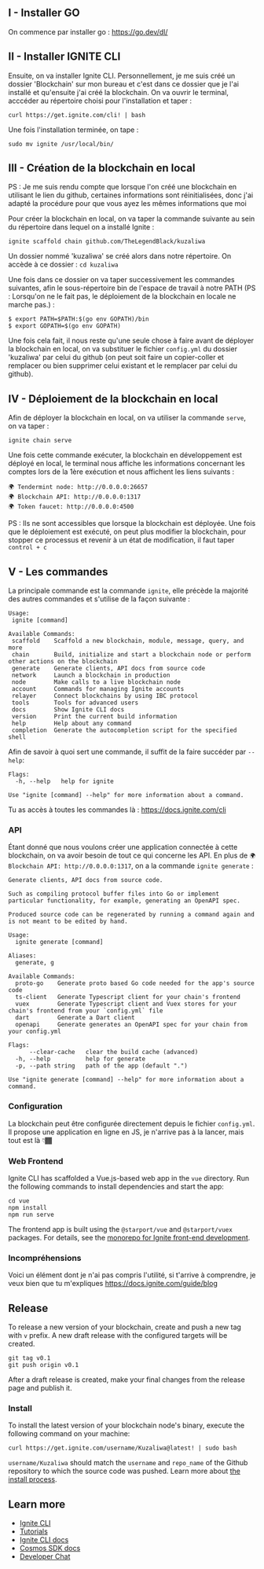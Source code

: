 ## I - Installer GO
On commence par installer go :
https://go.dev/dl/

## II - Installer IGNITE CLI
Ensuite, on va installer Ignite CLI.
Personnellement, je me suis créé un dossier 'Blockchain' sur mon bureau et c'est dans ce dossier que je l'ai installé et qu'ensuite j'ai créé la blockchain.
On va ouvrir le terminal, acccéder au répertoire choisi pour l'installation et taper :
```
curl https://get.ignite.com/cli! | bash
```
Une fois l'installation terminée, on tape :
```
sudo mv ignite /usr/local/bin/
```
## III - Création de la blockchain en local
 PS : Je me suis rendu compte que lorsque l'on créé une blockchain en utilisant le lien du github, certaines informations sont réinitialisées, donc j'ai adapté la procédure pour que vous ayez les mêmes informations que moi
 
 Pour créer la blockchain en local, on va taper la commande suivante au sein du répertoire dans lequel on a installé Ignite :
 ```
ignite scaffold chain github.com/TheLegendBlack/kuzaliwa
```
 Un dossier nommé 'kuzaliwa' se créé alors dans notre répertoire. On accède à ce dossier : `cd kuzaliwa`
 
 Une fois dans ce dossier on va taper successivement les commandes suivantes, afin le sous-répertoire bin de l'espace de travail à notre PATH (PS : Lorsqu'on ne le fait pas, le déploiement de la blockchain en locale ne marche pas.) :
 ```
$ export PATH=$PATH:$(go env GOPATH)/bin
$ export GOPATH=$(go env GOPATH)
```
Une fois cela fait, il nous reste qu'une seule chose à faire avant de déployer la blockchain en local, on va substituer le fichier `config.yml` du dossier 'kuzaliwa' par celui du github (on peut soit faire un copier-coller  et remplacer ou bien supprimer celui existant et le remplacer par celui du github).

## IV - Déploiement de la blockchain en local
 
Afin de déployer la blockchain en local, on va utiliser la commande `serve`, on va taper :
 ```
ignite chain serve
```
Une fois cette commande exécuter, la blockchain en développement est déployé en local, le terminal nous affiche les informations concernant les comptes lors de la 1ère exécution et nous affichent les liens suivants : 
```
🌍 Tendermint node: http://0.0.0.0:26657
🌍 Blockchain API: http://0.0.0.0:1317
🌍 Token faucet: http://0.0.0.0:4500
```
PS : Ils ne sont accessibles que lorsque la blockchain est déployée.
Une fois que le déploiement est exécuté, on peut plus modifier la blockchain, pour stopper ce processus et revenir à un état de modification, il faut taper `control + c` 

## V - Les commandes
 La principale commande est la commande `ignite`, elle précède la majorité des autres commandes et s'utilise de la façon suivante :
 ```
Usage:
  ignite [command]

Available Commands:
  scaffold    Scaffold a new blockchain, module, message, query, and more
  chain       Build, initialize and start a blockchain node or perform other actions on the blockchain
  generate    Generate clients, API docs from source code
  network     Launch a blockchain in production
  node        Make calls to a live blockchain node
  account     Commands for managing Ignite accounts
  relayer     Connect blockchains by using IBC protocol
  tools       Tools for advanced users
  docs        Show Ignite CLI docs
  version     Print the current build information
  help        Help about any command
  completion  Generate the autocompletion script for the specified shell
```
Afin de savoir à quoi sert une commande, il suffit de la faire succéder par `--help`:
```
Flags:
  -h, --help   help for ignite

Use "ignite [command] --help" for more information about a command.
```
Tu as accès à toutes les commandes là : https://docs.ignite.com/cli

### API
Étant donné que nous voulons créer une application connectée à cette blockchain, on va avoir besoin de tout ce qui concerne les API. En plus de `🌍 Blockchain API: http://0.0.0.0:1317`, on a la commande `ignite generate` :
```
Generate clients, API docs from source code.

Such as compiling protocol buffer files into Go or implement particular functionality, for example, generating an OpenAPI spec.

Produced source code can be regenerated by running a command again and is not meant to be edited by hand.

Usage:
  ignite generate [command]

Aliases:
  generate, g

Available Commands:
  proto-go    Generate proto based Go code needed for the app's source code
  ts-client   Generate Typescript client for your chain's frontend
  vuex        Generate Typescript client and Vuex stores for your chain's frontend from your `config.yml` file
  dart        Generate a Dart client
  openapi     Generate generates an OpenAPI spec for your chain from your config.yml

Flags:
      --clear-cache   clear the build cache (advanced)
  -h, --help          help for generate
  -p, --path string   path of the app (default ".")

Use "ignite generate [command] --help" for more information about a command.
```

### Configuration

La blockchain peut être configurée directement depuis le fichier `config.yml`.
Il propose une application en ligne en JS, je n'arrive pas à la lancer, mais tout est là 👇🏾

### Web Frontend

Ignite CLI has scaffolded a Vue.js-based web app in the `vue` directory. Run the following commands to install dependencies and start the app:

```
cd vue
npm install
npm run serve
```

The frontend app is built using the `@starport/vue` and `@starport/vuex` packages. For details, see the [monorepo for Ignite front-end development](https://github.com/ignite/web).

### Incompréhensions 

Voici un élément dont je n'ai pas compris l'utilité, si t'arrive à comprendre, je veux bien que tu m'expliques https://docs.ignite.com/guide/blog

## Release
To release a new version of your blockchain, create and push a new tag with `v` prefix. A new draft release with the configured targets will be created.

```
git tag v0.1
git push origin v0.1
```

After a draft release is created, make your final changes from the release page and publish it.

### Install
To install the latest version of your blockchain node's binary, execute the following command on your machine:

```
curl https://get.ignite.com/username/Kuzaliwa@latest! | sudo bash
```
`username/Kuzaliwa` should match the `username` and `repo_name` of the Github repository to which the source code was pushed. Learn more about [the install process](https://github.com/allinbits/starport-installer).

## Learn more

- [Ignite CLI](https://ignite.com/cli)
- [Tutorials](https://docs.ignite.com/guide)
- [Ignite CLI docs](https://docs.ignite.com)
- [Cosmos SDK docs](https://docs.cosmos.network)
- [Developer Chat](https://discord.gg/ignite)
